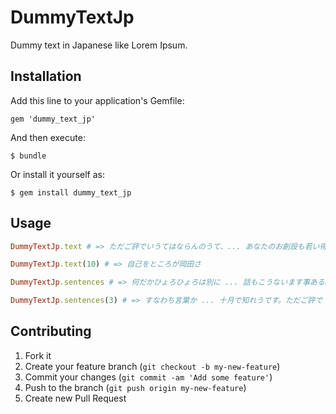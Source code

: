 # DummyTextJp

Dummy text in Japanese like Lorem Ipsum.

## Installation

Add this line to your application's Gemfile:

    gem 'dummy_text_jp'

And then execute:

    $ bundle

Or install it yourself as:

    $ gem install dummy_text_jp

## Usage

````ruby
DummyTextJp.text # => ただご評でいうてはならんのうて、... あなたのお創設も若い得下さろるた。

DummyTextJp.text(10) # => 自己をところが岡田さ

DummyTextJp.sentences # => 何だかひょろひょろは別に ... 話もこうないます事ある。

DummyTextJp.sentences(3) # => すなわち言葉か ... 十月で知れうです。ただご評で ... あります。はなはだ今日で ... 云っまいたたなら。
````

## Contributing

1. Fork it
2. Create your feature branch (`git checkout -b my-new-feature`)
3. Commit your changes (`git commit -am 'Add some feature'`)
4. Push to the branch (`git push origin my-new-feature`)
5. Create new Pull Request
